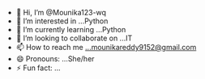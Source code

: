 - 👋 Hi, I’m @Mounika123-wq
- 👀 I’m interested in ...Python 
- 🌱 I’m currently learning ...Python
- 💞️ I’m looking to collaborate on ...IT
- 📫 How to reach me ...mounikareddy9152@gmail.com
- 😄 Pronouns: ...She/her
- ⚡ Fun fact: ...

<!---
Mounika123-wq/Mounika123-wq is a ✨ special ✨ repository because its `README.md` (this file) appears on your GitHub profile.
You can click the Preview link to take a look at your changes.
--->
